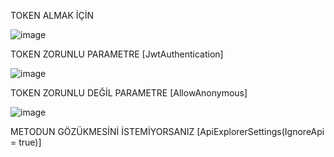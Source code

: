 TOKEN ALMAK İÇİN


![image](https://user-images.githubusercontent.com/21096087/186024029-e15b8aca-edb8-4f3e-9c8e-8f4da2da22b8.png)


TOKEN ZORUNLU PARAMETRE  [JwtAuthentication]


![image](https://user-images.githubusercontent.com/21096087/186024159-94cec06a-8c93-4225-bfe3-f9264e12dda4.png)


TOKEN ZORUNLU DEĞİL PARAMETRE [AllowAnonymous]



![image](https://user-images.githubusercontent.com/21096087/186024192-ea450cd1-eff1-40a6-8224-081499d85645.png)


METODUN GÖZÜKMESİNİ İSTEMİYORSANIZ [ApiExplorerSettings(IgnoreApi = true)]
